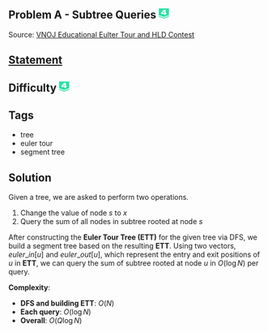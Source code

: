 ## Problem A - Subtree Queries <img src="../../../boj-icon/plat4.svg" alt="Platinum 4" width="20" height="20">
Source: [VNOJ Educational Eulter Tour and HLD Contest](https://oj.vnoi.info/contest/euler_tour)

## [Statement](https://oj.vnoi.info/problem/euler_a)

## Difficulty <img src="../../../boj-icon/plat4.svg" alt="Platinum 4" width="20" height="20">

## Tags
- tree
- euler tour
- segment tree

## Solution
Given a tree, we are asked to perform two operations.
1. Change the value of node $s$ to $x$
2. Query the sum of all nodes in subtree rooted at node $s$

After constructing the **Euler Tour Tree (ETT)** for the given tree via DFS, we build a segment tree based on the resulting **ETT**. Using two vectors, $euler\_in[u]$ and $euler\_out[u]$, which represent the entry and exit positions of $u$ in **ETT**, we can query the sum of subtree rooted at node $u$ in $O(\log N)$ per query.

**Complexity**: 
- **DFS and building ETT**: $O(N)$
- **Each query**: $O(\log N)$
- **Overall**: $O(Q\log N)$
